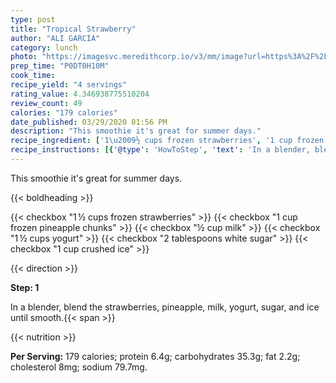 ```yaml
---
type: post
title: "Tropical Strawberry"
author: "ALI GARCIA"
category: lunch
photo: "https://imagesvc.meredithcorp.io/v3/mm/image?url=https%3A%2F%2Fimages.media-allrecipes.com%2Fuserphotos%2F824305.jpg"
prep_time: "P0DT0H10M"
cook_time: 
recipe_yield: "4 servings"
rating_value: 4.346938775510204
review_count: 49
calories: "179 calories"
date_published: 03/29/2020 01:56 PM
description: "This smoothie it's great for summer days."
recipe_ingredient: ['1\u2009½ cups frozen strawberries', '1 cup frozen pineapple chunks', '½ cup milk', '1\u2009½ cups yogurt', '2 tablespoons white sugar', '1 cup crushed ice']
recipe_instructions: [{'@type': 'HowToStep', 'text': 'In a blender, blend the strawberries, pineapple, milk, yogurt, sugar, and ice until smooth.\n'}]
---
```


This smoothie it's great for summer days. 

{{< boldheading >}}

{{< checkbox "1 ½ cups frozen strawberries" >}}
{{< checkbox "1 cup frozen pineapple chunks" >}}
{{< checkbox "½ cup milk" >}}
{{< checkbox "1 ½ cups yogurt" >}}
{{< checkbox "2 tablespoons white sugar" >}}
{{< checkbox "1 cup crushed ice" >}}


{{< direction >}}

**Step: 1**

In a blender, blend the strawberries, pineapple, milk, yogurt, sugar, and ice until smooth.{{< span >}}

{{< nutrition >}}

**Per Serving:** 179 calories; protein 6.4g; carbohydrates 35.3g; fat 2.2g; cholesterol 8mg; sodium 79.7mg.